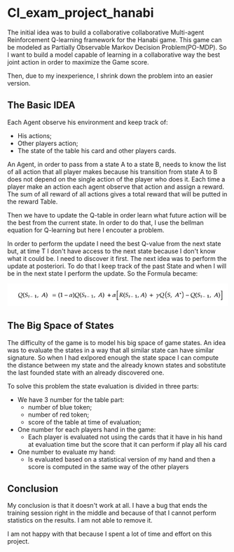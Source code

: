 # CI_exam_project_hanabi
The initial idea was to build a collaborative collaborative Multi-agent Reinforcement Q-learning framework for the Hanabi game.
This game can be modeled as Partially Observable Markov Decision Problem(PO-MDP). So I want to build a model capable of learning in a collaborative way the best joint action in order to maximize the Game score.

Then, due to my inexperience, I shrink down the problem into an easier version. 

## The Basic IDEA

Each Agent observe his environment and keep track of: 
- His actions;
- Other players action;
- The state of the table his card and other players cards.

An Agent, in order to pass from a state A to a state B, needs to know the list of all action that all player makes because his transition from state A to B does not depend on the single action of the player who does it.
Each time a player make an action each agent observe that action and assign a reward. The sum of all reward of all actions gives a total reward that will be putted in the reward Table.

Then we have to update the Q-table in order learn what future action will be the best from the current state.
In order to do that, I use the bellman equation for Q-learning but here I encouter a problem.

In order to perform the update I need the best Q-value from the next state but, at time T I don't have access to the next state because I don't know what it could be. I need to discover it first.
The next idea was to perform the update at posteriori. To do that I keep track of the past State and when I will be in the next state I perform the update. So the Formula became:

![Bellman Equation](./hanabi/images/bellman_equation.jpg)

## The Big Space of States
The difficulty of the game is to model his big space of game states.
An idea was to evaluate the states in a way that all similar state can have similar signature. So when I had exlpored enough the state space I can compute the distance between my state and the already known states and sobstitute the last founded state with an already discovered one.

To solve this problem the state evaluation is divided in three parts:
- We have 3 number for the table part:
  - number of blue token;
  - number of red token;
  - score of the table at time of evaluation;
- One number for each players hand in the game:
  - Each player is evaluated not using the cards that it have in his hand at evaluation time but the score that it can perform if play all his card
- One number to evaluate my hand:
  - Is evaluated based on a statistical version of my hand and then a score is computed in the same way of the other players


## Conclusion
My conclusion is that it doesn't work at all. I have a bug that ends the training session right in the middle and because of that I cannot perform statistics on the results. I am not able to remove it.

I am not happy with that because I spent a lot of time and effort on this project.
